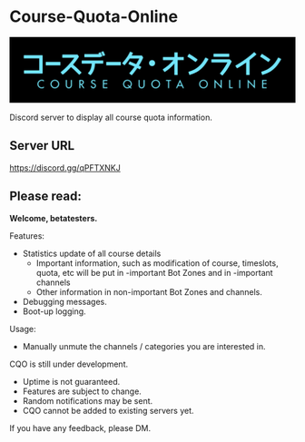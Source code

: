 # Course-Quota-Online

![Course Quota Online](CQO-banner.png "Title")

Discord server to display all course quota information. 

## Server URL

https://discord.gg/qPFTXNKJ

## Please read:

**Welcome, betatesters.**

Features: 
- Statistics update of all course details
  - Important information, such as modification of course, timeslots, quota, etc will be put in -important Bot Zones and in -important channels
  - Other information in non-important Bot Zones and channels. 
- Debugging messages. 
- Boot-up logging. 

Usage:
- Manually unmute the channels / categories you are interested in. 

CQO is still under development. 
- Uptime is not guaranteed. 
- Features are subject to change. 
- Random notifications may be sent. 
- CQO cannot be added to existing servers yet. 

If you have any feedback, please DM.
